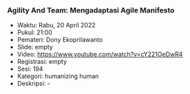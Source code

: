 ###  Agility And Team: Mengadaptasi Agile Manifesto

- Waktu: Rabu, 20 April 2022
- Pukul: 21:00
- Pemateri: Dony Ekoprilawanto
- Slide: empty
- Video: https://www.youtube.com/watch?v=cY221OeDwR4
- Registrasi: empty
- Sesi: 194
- Kategori: humanizing human
- Deskripsi: -
